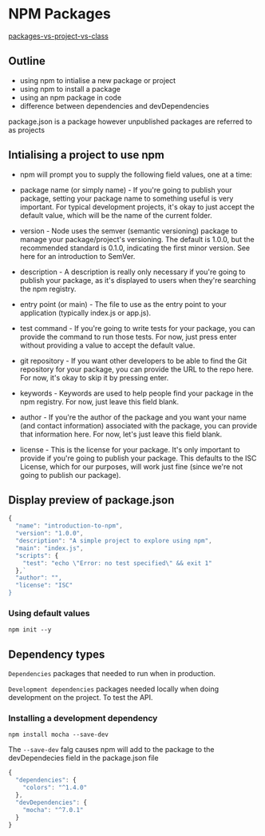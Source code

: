 # NPM Packages 

[packages-vs-project-vs-class](http://techtuts.techismylife.com/cs-i-java/intro-to-java/project-vs-package-vs-class/)

## Outline 
- using npm to intialise a new package or project 
- using npm to install a package 
- using an npm package in code 
- difference between dependencies and devDependencies 

package.json is a package however unpublished packages are referred to as projects 

## Intialising a project to use npm 
- npm will prompt you to supply the following field values, one at a time:

- package name (or simply name) - If you're going to publish your package, setting your package name to something useful is very important. For typical development projects, it's okay to just accept the default value, which will be the name of the current folder.

- version - Node uses the semver (semantic versioning) package to manage your package/project's versioning. The default is 1.0.0, but the recommended standard is 0.1.0, indicating the first minor version. See here for an introduction to SemVer.

- description - A description is really only necessary if you're going to publish your package, as it's displayed to users when they're searching the npm registry.

- entry point (or main) - The file to use as the entry point to your application (typically index.js or app.js).

- test command - If you're going to write tests for your package, you can provide the command to run those tests. For now, just press enter without providing a value to accept the default value.

- git repository - If you want other developers to be able to find the Git repository for your package, you can provide the URL to the repo here. For now, it's okay to skip it by pressing enter.

- keywords - Keywords are used to help people find your package in the npm registry. For now, just leave this field blank.

- author - If you're the author of the package and you want your name (and contact information) associated with the package, you can provide that information here. For now, let's just leave this field blank.

- license - This is the license for your package. It's only important to provide if you're going to publish your package. This defaults to the ISC License, which for our purposes, will work just fine (since we're not going to publish our package).

## Display preview of package.json
```js
{
  "name": "introduction-to-npm",
  "version": "1.0.0",
  "description": "A simple project to explore using npm",
  "main": "index.js",
  "scripts": {
    "test": "echo \"Error: no test specified\" && exit 1"
  },`
  "author": "",
  "license": "ISC"
}
```
### Using default values 
```npm init --y```

## Dependency types 
`Dependencies` packages that needed to run when in production. 

`Development dependencies` packages needed locally when doing development on the project. To test the API. 

### Installing a development dependency 
`npm install mocha --save-dev`

The `--save-dev` falg causes npm will add to the package to the devDependecies field in the package.json file 

```js 
{
  "dependencies": {
    "colors": "^1.4.0"
  },
  "devDependencies": {
    "mocha": "^7.0.1"
  }
}
```
